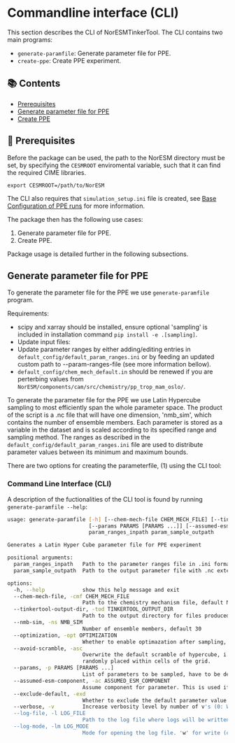 # Commandline interface (CLI)

This section describes the CLI of NorESMTinkerTool.
The CLI contains two main programs:

- `generate-paramfile`: Generate parameter file for PPE. 
- `create-ppe`: Create PPE experiment.



## 📚 Contents
- [Prerequisites](#prerequisites)
- [Generate parameter file for PPE](#generate-parameter-file-for-ppe)
- [Create PPE](#create-ppe)

## 📣 Prerequisites

Before the package can be used, the path to the NorESM directory must be set, by specifying the `CESMROOT` enviromental variable, such that it can find the required CIME libraries.

```
export CESMROOT=/path/to/NorESM
```

The CLI also requires that `simulation_setup.ini` file is created, see [Base Configuration of PPE runs](configuration.md) for more information.

The package then has the following use cases:

1. Generate parameter file for PPE.
2. Create PPE.

Package usage is detailed further in the following subsections.


## Generate parameter file for PPE

To generate the parameter file for the PPE we use `generate-paramfile` program.

Requirements:

- scipy and xarray should be installed, ensure optional 'sampling' is included in installation command `pip install -e .[sampling]`.
- Update input files:
- Update parameter ranges by either adding/editing entries in `default_config/default_param_ranges.ini` or by feeding an updated custom path to --param-ranges-file (see more information bellow).
- `default_config/chem_mech_default.in` should be renewed if you are perterbing values from `NorESM/components/cam/src/chemistry/pp_trop_mam_oslo/`.

To generate the parameter file for the PPE we use Latin Hypercube sampling 
to most efficiently span the whole parameter space. 
The product of the script is a .nc file that will have one dimension, 
'nmb_sim', which contains the number of ensemble members. Each parameter is 
stored as a variable in the dataset and is scaled according to its 
specified range and sampling method. The ranges as described in the
`default_config/default_param_ranges.ini` file are used to distribute
parameter values between its minimum and maximum bounds.

There are two options for creating the parameterfile, (1) using the CLI tool:

### Command Line Interface (CLI)
A description of the fuctionalities of the CLI tool is found by running `generate-paramfile --help`:
```bash
usage: generate-paramfile [-h] [--chem-mech-file CHEM_MECH_FILE] [--tinkertool-output-dir TINKERTOOL_OUTPUT_DIR] [--nmb-sim NMB_SIM] [--optimization OPTIMIZATION] [--avoid-scramble]
                          [--params PARAMS [PARAMS ...]] [--assumed-esm-component ASSUMED_ESM_COMPONENT] [--exclude-default] [--verbose] [--log-file LOG_FILE] [--log-mode LOG_MODE]
                          param_ranges_inpath param_sample_outpath

Generates a Latin Hyper Cube parameter file for PPE experiment

positional arguments:
  param_ranges_inpath   Path to the parameter ranges file in .ini format, default ranges are found in NorESMTinkerTool/default_config/default_param_ranges.ini
  param_sample_outpath  Path to the output parameter file with .nc extension.

options:
  -h, --help            show this help message and exit
  --chem-mech-file, -cmf CHEM_MECH_FILE
                        Path to the chemistry mechanism file, default None will use NorESMTinkerTool/default_config/default_chem_mech.in
  --tinkertool-output-dir, -tod TINKERTOOL_OUTPUT_DIR
                        Path to the output directory for files produced by TinkerTool, default None will use NorESMTinkerTool/output
  --nmb-sim, -ns NMB_SIM
                        Number of ensemble members, default 30
  --optimization, -opt OPTIMIZATION
                        Whether to enable optimazation after sampling, valid random-cd or lloyd. Default None.
  --avoid-scramble, -asc
                        Overwrite the default scramble of hypercube, i.e. scramble=False to center samples within cells of a multi-dimensional grid. If it is not called, samples are
                        randomly placed within cells of the grid.
  --params, -p PARAMS [PARAMS ...]
                        List of parameters to be sampled, have to be defined in param_ranges_inpath. If unspecified all parameters in param_ranges_inpath will be used
  --assumed-esm-component, -ac ASSUMED_ESM_COMPONENT
                        Assume component for parameter. This is used if component is not specified for an entry in the parameter ranges file. Default is 'cam'.
  --exclude-default, -exd
                        Whether to exclude the default parameter value in the output file in nmb_sim=0. Using this flag will skip nmb_sim=0. Default is to include default value.
  --verbose, -v         Increase verbosity level by number of v's (0: WARNING, 1: INFO, 2: INFO_DETAILED, 3: DEBUG)
  --log-file, -l LOG_FILE
                        Path to the log file where logs will be written. If None, logs will not be saved to a file.
  --log-mode, -lm LOG_MODE
                        Mode for opening the log file. 'w' for write (overwrite), 'a' for append. Default is 'w'.

```

